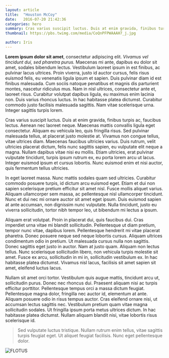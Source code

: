 ```yaml
---
layout: article
title:  "Houston McCoy"
date:   2016-07-20 21:42:36
categories: hero
summary: Cras varius suscipit luctus. Duis at enim gravida, finibus turpis ac, faucibus lectus.
thumbnail: https://pbs.twimg.com/media/CoQnPFPWAAAH7_j.jpg

author: Iris
---
```

**Lorem ipsum dolor sit amet**, consectetur adipiscing elit. *Vivamus vel tincidunt dui, sed pharetra purus.* Maecenas mi ante, dapibus eu dolor sit amet, sodales bibendum lectus. Vestibulum laoreet ipsum in est finibus, ac pulvinar lacus ultrices. Proin viverra, justo id auctor cursus, felis risus euismod felis, eu venenatis ligula ipsum et sapien. Duis pulvinar diam id est finibus malesuada. Cum sociis natoque penatibus et magnis dis parturient montes, nascetur ridiculus mus. Nam in nisl ultrices, consectetur ante et, laoreet risus. Curabitur volutpat dapibus ligula, eu maximus enim lacinia non. Duis varius rhoncus luctus. In hac habitasse platea dictumst. Curabitur commodo justo facilisis malesuada sagittis. Nam vitae scelerisque urna. Integer sagittis turpis lorem.

Cras varius suscipit luctus. Duis at enim gravida, finibus turpis ac, faucibus lectus. Aenean nec laoreet neque. Maecenas mattis convallis ligula eget consectetur. Aliquam eu vehicula leo, quis fringilla risus. Sed pulvinar malesuada tellus, at placerat justo molestie at. Vivamus non congue tellus, vitae ultrices diam. Maecenas faucibus ultricies varius. Duis rutrum, velit ultricies placerat dictum, felis nunc sagittis sapien, eu vulputate elit neque a magna. Nullam dapibus vitae nisi eu mollis. Etiam ultricies, erat pulvinar vulputate tincidunt, turpis ipsum rutrum ex, eu porta lorem arcu ut lacus. Integer euismod ipsum et cursus lobortis. Nunc euismod enim et nisi auctor, quis fermentum tellus ultricies.

In eget laoreet massa. Nunc mattis sodales quam sed ultricies. Curabitur commodo posuere turpis, id dictum arcu euismod eget. Etiam et dui non sapien scelerisque pretium efficitur sit amet nisl. Fusce mollis aliquet varius. Aliquam ullamcorper sem massa, ac pellentesque nisl ullamcorper tincidunt. Nunc et dui nec mi ornare auctor sit amet eget ipsum. Duis euismod sapien at ante accumsan, non dignissim nunc vulputate. Nulla tincidunt, justo eu viverra sollicitudin, tortor nibh tempor leo, ut bibendum mi lectus a ipsum.

Aliquam erat volutpat. Proin in placerat dui, quis faucibus dui. Cras imperdiet urna vitae mi blandit sollicitudin. Pellentesque ut diam pretium, tempor nunc vitae, dapibus lorem. Pellentesque hendrerit mi vitae placerat pharetra. Donec posuere neque sed neque lobortis cursus. Aliquam ultrices condimentum odio in pretium. Ut malesuada cursus nulla non sagittis. Donec sagittis eget justo in auctor. Nam at justo quam. Aliquam non lectus tellus. Nunc scelerisque sollicitudin libero, non vehicula turpis molestie sit amet. Fusce ex arcu, sollicitudin in mi in, sollicitudin vestibulum ex. In hac habitasse platea dictumst. Vivamus nisl lacus, facilisis sit amet sapien sit amet, eleifend luctus lacus.

Nullam sit amet orci tortor. Vestibulum quis augue mattis, tincidunt arcu ut, sollicitudin purus. Donec nec rhoncus dui. Praesent aliquam nisi ac turpis efficitur porttitor. Pellentesque tempus orci a massa dictum feugiat. Pellentesque magna dolor, fringilla nec auctor id, elementum at ante. Aliquam posuere odio in risus tempus auctor. Cras eleifend ornare nisi, ut accumsan lectus sagittis nec. Vestibulum pretium quam vitae magna sollicitudin sodales. Ut fringilla ipsum porta metus ultrices dictum. In hac habitasse platea dictumst. Nullam aliquam blandit nisi, vitae lobortis risus scelerisque id. 

> Sed vulputate luctus tristique. Nullam rutrum enim tellus, vitae sagittis turpis feugiat eget. 
> Ut aliquet feugiat facilisis. Nunc eget pellentesque dolor.

![FLOTUS](http://cp91279.biography.com/BIO_Bio-Shorts_Michelle-Obama-Mini-Biography_0_181279_SF_HD_768x432-16x9.jpg)